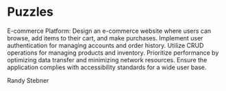 # Puzzles

E-commerce Platform:
    Design an e-commerce website where users can browse, add items to their cart, and make purchases.
    Implement user authentication for managing accounts and order history.
    Utilize CRUD operations for managing products and inventory.
    Prioritize performance by optimizing data transfer and minimizing network resources.
    Ensure the application complies with accessibility standards for a wide user base.



Randy Stebner